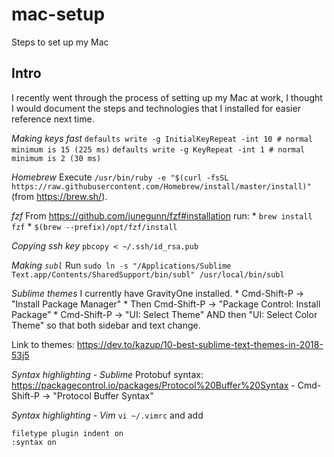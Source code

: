 # mac-setup
Steps to set up my Mac


## Intro
I recently went through the process of setting up my Mac at work, I thought I would document the steps and technologies that I installed for easier reference next time. 

*Making keys fast*
`defaults write -g InitialKeyRepeat -int 10 # normal minimum is 15 (225 ms)`
`defaults write -g KeyRepeat -int 1 # normal minimum is 2 (30 ms)`

*Homebrew*
Execute `/usr/bin/ruby -e "$(curl -fsSL https://raw.githubusercontent.com/Homebrew/install/master/install)"` (from https://brew.sh/). 

*fzf*
From https://github.com/junegunn/fzf#installation run:
	* `brew install fzf`
	* `$(brew --prefix)/opt/fzf/install`

*Copying ssh key*
`pbcopy < ~/.ssh/id_rsa.pub`

*Making `subl`*
Run `sudo ln -s "/Applications/Sublime Text.app/Contents/SharedSupport/bin/subl" /usr/local/bin/subl`

*Sublime themes*
I currently have GravityOne installed. 
	* Cmd-Shift-P -> "Install Package Manager"
	* Then Cmd-Shift-P -> "Package Control: Install Package"
	* Cmd-Shift-P -> "UI: Select Theme" AND then "UI: Select Color Theme" so that both sidebar and text change. 

Link to themes: https://dev.to/kazup/10-best-sublime-text-themes-in-2018-53j5

*Syntax highlighting - Sublime*
Protobuf syntax: https://packagecontrol.io/packages/Protocol%20Buffer%20Syntax - Cmd-Shift-P -> "Protocol Buffer Syntax"

*Syntax highlighting - Vim*
`vi ~/.vimrc` and add 

```
filetype plugin indent on
:syntax on
```




